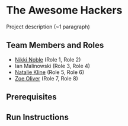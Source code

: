 # The Awesome Hackers

Project description (~1 paragraph)

## Team Members and Roles

* [Nikki Noble](https://github.com/noblenikkijo/CIS350-HW2-Noble.git) (Role 1, Role 2)
* Ian Malinowski (Role 3, Role 4)
* [Natalie Kline](https://github.com/nataliekline/CIS350-HW2-Kline.git) (Role 5, Role 6)
* [Zoe Oliver](https://github.com/zoeoli02/CIS350-HW2-Oliver) (Role 7, Role 8)

## Prerequisites

## Run Instructions
